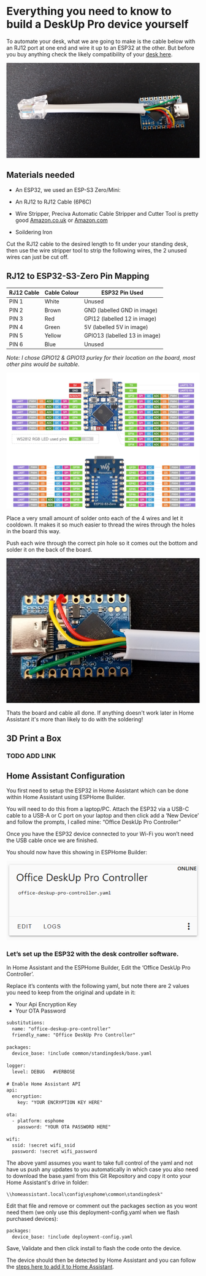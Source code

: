 # Everything you need to know to build a DeskUp Pro device yourself

To automate your desk, what we are going to make is the cable below with an RJ12 port at one end and wire it up to an ESP32 at the other.  But before you buy anything check the likely compatibility of your [desk here](/docs/compatibility.md).


![](images/diy-board-and-cable-nocase.JPG)


## Materials needed
- An ESP32, we used an ESP-S3 Zero/Mini:

- An RJ12 to RJ12 Cable (6P6C)

- Wire Stripper, Preciva Automatic Cable Stripper and Cutter Tool is pretty good [Amazon.co.uk](https://amzn.to/3FbW10A) or [Amazon.com](https://amzn.to/4iwLz20)

- Soildering Iron


Cut the RJ12 cable to the desired length to fit under your standing desk, then use the wire stripper tool to strip the following wires, the 2 unused wires can just be cut off.


## RJ12 to ESP32-S3-Zero Pin Mapping

| RJ12 Cable | Cable Colour | ESP32 Pin Used |
| ---------- | ------------ | -------------- |
| PIN 1 | White | Unused |
| PIN 2 | Brown | GND (labelled GND in image) |
| PIN 3 | Red   | GPI12 (labelled 12 in image) |
| PIN 4 | Green | 5V (labelled 5V in image) |
| PIN 5 | Yellow| GPIO13 (labelled 13 in image) |
| PIN 6 | Blue  | Unused |

_Note: I chose GPIO12 & GPIO13 purley for their location on the board, most other pins would be suitable._

![](images/esp32-s3-zero-pinlayout.png)

Place a very small amount of solder onto each of the 4 wires and let it cooldown.  It makes it so much easier to thread the wires through the holes in the board this way.

Push each wire through the correct pin hole so it comes out the bottom and solder it on the back of the board.

![](images/diy-board-closeup.jpg)

Thats the board and cable all done.  If anything doesn't work later in Home Assistant it's more than likely to do with the soldering!


## 3D Print a Box
### TODO ADD LINK


## Home Assistant Configuration
You first need to setup the ESP32 in Home Assistant which can be done within Home Assistant using ESPHome Builder.

You will need to do this from a laptop/PC. Attach the ESP32 via a USB-C cable to a USB-A or C port on your laptop and then click add a ‘New Device’ and follow the prompts, I called mine: “Office DeskUp Pro Controller”

Once you have the ESP32 device connected to your Wi-Fi you won’t need the USB cable once we are finished.

You should now have this showing in ESPHome Builder:

![](images/diy-esphome-device.png)


### Let’s set up the ESP32 with the desk controller software.

In Home Assistant and the ESPHome Builder, Edit the ‘Office DeskUp Pro Controller’. 

Replace it’s contents with the following yaml, but note there are 2 values you need to keep from the original and update in it:

- Your Api Encryption Key
- Your OTA Password

```
substitutions:
  name: "office-deskup-pro-controller"
  friendly_name: "Office DeskUp Pro Controller"

packages:
  device_base: !include common/standingdesk/base.yaml

logger:
  level: DEBUG   #VERBOSE

# Enable Home Assistant API
api:
  encryption:
    key: "YOUR ENCRYPTION KEY HERE"

ota:
  - platform: esphome
    password: "YOUR OTA PASSWORD HERE"

wifi:
  ssid: !secret wifi_ssid
  password: !secret wifi_password
```

The above yaml assumes you want to take full control of the yaml and not have us push any updates to you automatically in which case you also need to download the base.yaml from this Git Repository and copy it onto your Home Assistant's drive in folder: 

```
\\homeassistant.local\config\esphome\common\standingdesk"
```

Edit that file and remove or comment out the packages section as you wont need them (we only use this deployment-config.yaml when we flash purchased devices):

```
packages:
  device_base: !include deployment-config.yaml
```

Save, Validate and then click install to flash the code onto the device.

The device should then be detected by Home Assistant and you can follow the [steps here to add it to Home Assistant](/docs/setup/add-to-home-assistant.md).

